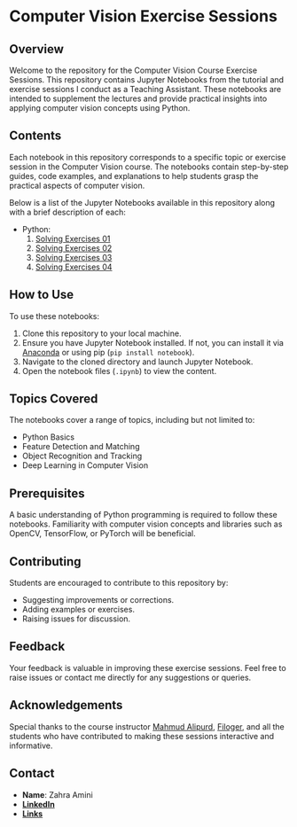 # Computer Vision Exercise Sessions

## Overview
Welcome to the repository for the Computer Vision Course Exercise Sessions. This repository contains Jupyter Notebooks from the tutorial and exercise sessions I conduct as a Teaching Assistant. These notebooks are intended to supplement the lectures and provide practical insights into applying computer vision concepts using Python.

## Contents
Each notebook in this repository corresponds to a specific topic or exercise session in the Computer Vision course. The notebooks contain step-by-step guides, code examples, and explanations to help students grasp the practical aspects of computer vision.

Below is a list of the Jupyter Notebooks available in this repository along with a brief description of each:
- Python:
  1. [Solving Exercises 01](https://github.com/aminizahra/FFCVS_Dec2024/blob/main/Python/SolvingExercises01.ipynb)
  2. [Solving Exercises 02](https://github.com/aminizahra/FFCVS_Dec2024/blob/main/Python/SolvingExercises02.ipynb)
  3. [Solving Exercises 03](https://github.com/aminizahra/FFCVS_Dec2024/tree/main/Python/SolvingExercises03)
  4. [Solving Exercises 04](https://github.com/aminizahra/FFCVS_Dec2024/blob/main/Python/SolvingExercises04-AnswerSheet.ipynb)
## How to Use
To use these notebooks:
1. Clone this repository to your local machine.
2. Ensure you have Jupyter Notebook installed. If not, you can install it via [Anaconda](https://www.anaconda.com/products/individual) or using pip (`pip install notebook`).
3. Navigate to the cloned directory and launch Jupyter Notebook.
4. Open the notebook files (`.ipynb`) to view the content.

## Topics Covered
The notebooks cover a range of topics, including but not limited to:
- Python Basics
- Feature Detection and Matching
- Object Recognition and Tracking
- Deep Learning in Computer Vision

## Prerequisites
A basic understanding of Python programming is required to follow these notebooks. Familiarity with computer vision concepts and libraries such as OpenCV, TensorFlow, or PyTorch will be beneficial.

## Contributing
Students are encouraged to contribute to this repository by:
- Suggesting improvements or corrections.
- Adding examples or exercises.
- Raising issues for discussion.

## Feedback
Your feedback is valuable in improving these exercise sessions. Feel free to raise issues or contact me directly for any suggestions or queries.

## Acknowledgements
Special thanks to the course instructor [Mahmud Alipurd](https://github.com/MhmudAlpurd), [Filoger](https://github.com/filoger), and all the students who have contributed to making these sessions interactive and informative.

## Contact
- **Name**: Zahra Amini
- [**LinkedIn**](https://www.linkedin.com/in/zahraamini-ai/)
- [**Links**](https://zil.ink/zahraamini)
